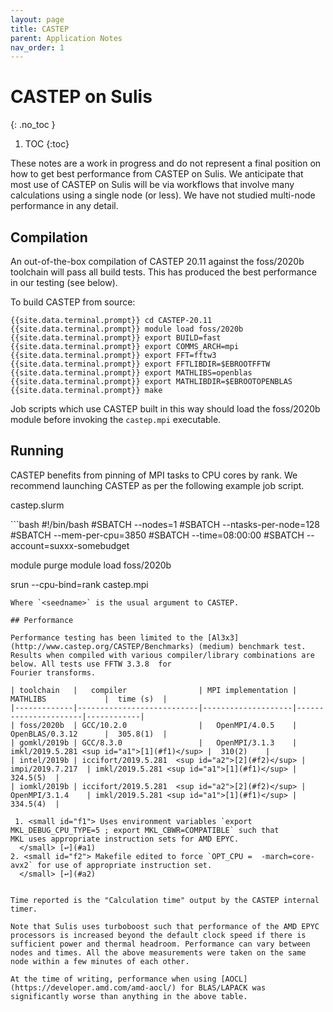 ```yaml
---
layout: page
title: CASTEP
parent: Application Notes
nav_order: 1
---
```


# CASTEP on Sulis
{: .no_toc }

1. TOC
{:toc}

These notes are a work in progress and do not represent a final position on how to get best performance from CASTEP on Sulis. We anticipate that most use of CASTEP on Sulis will be via workflows that involve many calculations using a single node (or less). We have not studied
multi-node performance in any detail.

## Compilation 

An out-of-the-box compilation of CASTEP 20.11 against the foss/2020b toolchain will pass all build tests. This has produced the best performance in our testing (see below).

To build CASTEP from source:

```terminal
{{site.data.terminal.prompt}} cd CASTEP-20.11
{{site.data.terminal.prompt}} module load foss/2020b
{{site.data.terminal.prompt}} export BUILD=fast
{{site.data.terminal.prompt}} export COMMS_ARCH=mpi
{{site.data.terminal.prompt}} export FFT=fftw3
{{site.data.terminal.prompt}} export FFTLIBDIR=$EBROOTFFTW
{{site.data.terminal.prompt}} export MATHLIBS=openblas
{{site.data.terminal.prompt}} export MATHLIBDIR=$EBROOTOPENBLAS
{{site.data.terminal.prompt}} make
```

Job scripts which use CASTEP built in this way should load the foss/2020b module before invoking the `castep.mpi` executable.

## Running

CASTEP benefits from pinning of MPI tasks to CPU cores by rank. We recommend launching CASTEP as per the following example job script.

<p class="codeblock-label">castep.slurm</p>
```bash
#!/bin/bash
#SBATCH --nodes=1
#SBATCH --ntasks-per-node=128
#SBATCH --mem-per-cpu=3850
#SBATCH --time=08:00:00
#SBATCH --account=suxxx-somebudget

module purge
module load foss/2020b

srun --cpu-bind=rank castep.mpi <seedname>
```
Where `<seedname>` is the usual argument to CASTEP.

## Performance

Performance testing has been limited to the [Al3x3](http://www.castep.org/CASTEP/Benchmarks) (medium) benchmark test. Results when compiled with various compiler/library combinations are below. All tests use FFTW 3.3.8  for 
Fourier transforms.

| toolchain   |   compiler                | MPI implementation | MATHLIBS             |  time (s)  | 
|-------------|---------------------------|--------------------|----------------------|------------|
| foss/2020b  | GCC/10.2.0                |   OpenMPI/4.0.5    | OpenBLAS/0.3.12      |  305.8(1)  |
| gomkl/2019b | GCC/8.3.0                 |   OpenMPI/3.1.3    | imkl/2019.5.281 <sup id="a1">[1](#f1)</sup> |  310(2)    |
| intel/2019b | iccifort/2019.5.281  <sup id="a2">[2](#f2)</sup> |   impi/2019.7.217  | imkl/2019.5.281 <sup id="a1">[1](#f1)</sup> |  324.5(5)  | 
| iomkl/2019b | iccifort/2019.5.281  <sup id="a2">[2](#f2)</sup> |   OpenMPI/3.1.4    | imkl/2019.5.281 <sup id="a1">[1](#f1)</sup> |  334.5(4)  | 

 1. <small id="f1"> Uses environment variables `export MKL_DEBUG_CPU_TYPE=5 ; export MKL_CBWR=COMPATIBLE` such that
MKL uses appropriate instruction sets for AMD EPYC.
  </small> [↩](#a1)
2. <small id="f2"> Makefile edited to force `OPT_CPU =  -march=core-avx2` for use of appropriate instruction set.
  </small> [↩](#a2)


Time reported is the "Calculation time" output by the CASTEP internal timer.

Note that Sulis uses turboboost such that performance of the AMD EPYC processors is increased beyond the default clock speed if there is sufficient power and thermal headroom. Performance can vary between nodes and times. All the above measurements were taken on the same node within a few minutes of each other.

At the time of writing, performance when using [AOCL](https://developer.amd.com/amd-aocl/) for BLAS/LAPACK was significantly worse than anything in the above table. 

